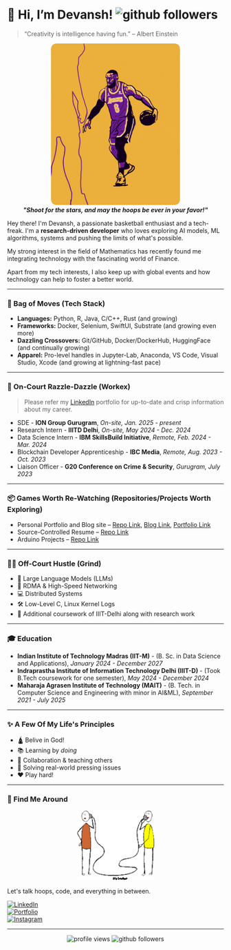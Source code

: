 <!-- Profile README.md -->

# 👋 Hi, I’m Devansh! <img src="https://img.shields.io/github/followers/primeDevansh?label=Follow&style=social" alt="github followers"/>

> “Creativity is intelligence having fun.” – Albert Einstein

<p align="center">
  <img src="./Assets/meMissingShotsandHints.gif" alt="King James" width="300"/>
  <br>
  <b><i>"Shoot for the stars, and may the hoops be ever in your favor!"</i></b>
</p>

Hey there! I'm Devansh, a passionate basketball enthusiast and a tech-freak. I'm a **research-driven developer** who loves exploring AI models, ML algorithms, systems and pushing the limits of what's possible.

My strong interest in the field of Mathematics has recently found me integrating technology with the fascinating world of Finance. 

Apart from my tech interests, I also keep up with global events and how technology can help to foster a better world.

---

### 🔧 Bag of Moves (Tech Stack)

- **Languages:** Python, R, Java, C/C++, Rust (and growing)
- **Frameworks:** Docker, Selenium, SwiftUI, Substrate (and growing even more)
- **Dazzling Crossovers:** Git/GitHub, Docker/DockerHub, HuggingFace (and continually growing)
- **Apparel:** Pro-level handles in Jupyter-Lab, Anaconda, VS Code, Visual Studio, Xcode (and growing at lightning-fast pace)

---

### 💼 On-Court Razzle-Dazzle (Workex)

> Please refer my [LinkedIn](https://www.linkedin.com/in/rastogidevansh) portfolio for up-to-date and crisp information about my career.

- SDE - **ION Group Gurugram**, *On-site, Jan. 2025 - present*
- Research Intern - **IIITD Delhi**, *On-site, May 2024 - Dec. 2024*
- Data Science Intern - **IBM SkillsBuild Initiative**, *Remote, Feb. 2024 - Mar. 2024*
- Blockchain Developer Apprenticeship - **IBC Media**, *Remote, Aug. 2023 - Oct. 2023*
- Liaison Officer - **G20 Conference on Crime & Security**, *Gurugram, July 2023*

---

### 📦 Games Worth Re-Watching (Repositories/Projects Worth Exploring)

- Personal Portfolio and Blog site – [Repo Link](https://www.github.com/primeDevansh/primeDevansh.github.io), [Blog Link](https://primeDevansh.github.io), [Portfolio Link](https://primeDevansh.github.io/about)
- Source-Controlled Resume – [Repo Link](https://www.github.com/primeDevansh/myResume)
- Arduino Projects – [Repo Link](https://www.github.com/primeDevansh/myArduinoProjects)

---

### 🏋️‍♂️ Off-Court Hustle (Grind)

- 🧠 Large Language Models (LLMs)
- 🔌 RDMA & High-Speed Networking
- 💻 Distributed Systems
- 🛠️ Low-Level C, Linux Kernel Logs
- 📖 Additional coursework of IIIT-Delhi along with research work

---

### 🎓 Education

- **Indian Institute of Technology Madras (IIT-M)** - (B. Sc. in Data Science and Applications), *January 2024 - December 2027*
- **Indraprastha Institute of Information Technology Delhi (IIIT-D)** - (Took B.Tech coursework for one semester), *May 2024 - December 2024*
- **Maharaja Agrasen Institute of Technology (MAIT)** - (B. Tech. in Computer Science and Engineering with minor in AI&ML), *September 2021 - July 2025*

---

### ✨ A Few Of My Life's Principles

- 🛕 Belive in God!
- 📚 Learning by *doing*
- 🤝 Collaboration & teaching others
- 🧩 Solving real-world pressing issues
- ❤️ Play hard!

---

### 📌 Find Me Around

<p align = "center">
  <img src = "./Assets/connectWithMe.png", alt = "I really have a thing with EAVESDROPPING", width = 180>
</p>

Let's talk hoops, code, and everything in between.

[![LinkedIn](https://img.shields.io/badge/LinkedIn-blue?style=flat&logo=linkedin)](https://linkedin.com/in/rastogidevansh)  
[![Portfolio](https://img.shields.io/badge/Portfolio-visit-181717?style=flat&logo=github)](https://primeDevansh.github.io/about)  
[![Instagram](https://img.shields.io/badge/Instagram-follow-1DA1F2?style=flat&logo=instagram)](https://instagram.com/couchhtomato)

---

<p align="center">
    <img src="https://komarev.com/ghpvc/?username=primeDevansh&label=Profile+Views" alt="profile views"/>
    <img src="https://img.shields.io/github/followers/primeDevansh?label=Follow&style=social" alt="github followers"/>
</p>